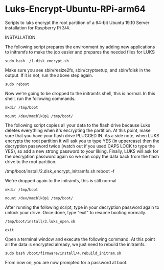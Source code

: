 # Luks-Encrypt-Ubuntu-RPi-arm64
Scripts to luks encrypt the root partition of a 64-bit Ubuntu 19.10 Server installation for Raspberry Pi 3/4.

INSTALLATION

The following script prepares the environment by adding new applications to initramfs to make the job easier and prepares the needed files for LUKS

`sudo bash ./1.disk_encrypt.sh`

Make sure you see sbin/resize2fs, sbin/cryptsetup, and sbin/fdisk in the output. If it is not, run the above step again.

`sudo reboot`

Now we're going to be dropped to the initramfs shell, this is normal. In this shell, run the following commands.

`mkdir /tmp/boot`

`mount /dev/mmcblk0p1 /tmp/boot/`

The following script copies all your data to the flash drive because Luks deletes everything when it's encrypting the partition. At this point, make sure that you have your flash drive PLUGGED IN. As a side note, when LUKS encrypts the root partition it will ask you to type YES (in uppercase) then the decryption password twice (watch out if you used CAPS LOCK to type the YES), so add a new strong password to your liking. Finally, LUKS will ask for the decryption password again so we can copy the data back from the flash drive to the root partition.

/tmp/boot/install/2.disk_encrypt_initramfs.sh
reboot -f

We're dropped again to the initramfs, this is still normal

`mkdir /tmp/boot`

`mount /dev/mmcblk0p1 /tmp/boot/`

After running the following script, type in your decryption password again to unlock your drive. Once done, type "exit" to resume booting normally.

`/tmp/boot/install/3.luks_open.sh`

`exit`

Open a terminal window and execute the following command. At this point all the data is encrypted already, we just need to rebuild the initramfs.

`sudo bash /boot/firmware/install/4.rebuild_initram.sh`

From now on, you are now prompted for a password at boot.
